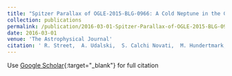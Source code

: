 ```yaml
---
title: "Spitzer Parallax of OGLE-2015-BLG-0966: A Cold Neptune in the Galactic Disk"
collection: publications
permalink: /publication/2016-03-01-Spitzer-Parallax-of-OGLE-2015-BLG-0966-A-Cold-Neptune-in-the-Galactic-Disk
date: 2016-03-01
venue: 'The Astrophysical Journal'
citation: ' R. Street,  A. Udalski,  S. Calchi Novati,  M. Hundertmark,  W. Zhu,  A. Gould,  J. Yee,  Y. Tsapras,  D. Bennett,  U. Jørgensen,  M. Dominik,  M. Andersen,  E. Bachelet,  V. Bozza,  D. Bramich,  M. Burgdorf,  A. Cassan,  S. Ciceri,  G. D&apos;Ago,  Subo Dong,  D. Evans,  Sheng-hong Gu,  H. Harkonnen,  T. Hinse,  Keith Horne,  R. Figuera Jaimes,  N. Kains,  E. Kerins,  H. Korhonen,  M. Kuffmeier,  L. Mancini,  J. Menzies,  S. Mao,  N. Peixinho,  A. Popovas,  M. Rabus,  S. Rahvar,  C. Ranc,  R. Tronsgaard Rasmussen,  G. Scarpetta,  R. Schmidt,  J. Skottfelt,  C. Snodgrass,  J. Southworth,  I. Steele,  J. Surdej,  E. Unda-Sanzana,  P. Verma,  C. von Essen,  J. Wambsganss,  Yi-Bo. Wang,  O. Wertz,  R. Poleski,  M. Pawlak,  M. Szymański,  J. Skowron,  P. Mróz,  S. Kozłowski,  Ł. Wyrzykowski,  P. Pietrukowicz,  G. Pietrzyński,  I. Soszyński,  K. Ulaczyk,  C. Beichman,  G. Bryden,  S. Carey,  B. Gaudi,  C. Henderson,  R. Pogge,  Y. Shvartzvald,  F. Abe,  Y. Asakura,  A. Bhattacharya,  I. Bond,  M. Donachie,  M. Freeman,  A. Fukui,  Y. Hirao,  K. Inayama,  Y. Itow,  N. Koshimoto,  M. Li,  C. Ling,  K. Masuda,  Y. Matsubara,  Y. Muraki,  M. Nagakane,  T. Nishioka,  K. Ohnishi,  H. Oyokawa,  N. Rattenbury,  To. Saito,  A. Sharan,  D. Sullivan,  T. Sumi,  D. Suzuki,  J. Tristram,  Y. Wakiyama,  A. Yonehara,  C. Han,  J. Choi,  H. Park,  Y. Jung,  I. Shin, &quot;Spitzer Parallax of OGLE-2015-BLG-0966: A Cold Neptune in the Galactic Disk.&quot; The Astrophysical Journal, 2016.'
---
```

Use [Google Scholar](https://scholar.google.com/scholar?q=Spitzer+Parallax+of+OGLE+2015+BLG+0966:+A+Cold+Neptune+in+the+Galactic+Disk){:target="_blank"} for full citation